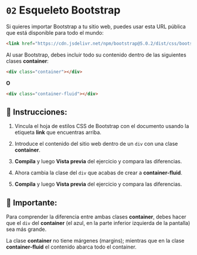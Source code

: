 # `02` Esqueleto Bootstrap

Si quieres importar Bootstrap a tu sitio web, puedes usar esta URL pública que está disponible para todo el mundo:

```html
<link href="https://cdn.jsdelivr.net/npm/bootstrap@5.0.2/dist/css/bootstrap.min.css" rel="stylesheet" integrity="sha384-EVSTQN3/azprG1Anm3QDgpJLIm9Nao0Yz1ztcQTwFspd3yD65VohhpuuCOmLASjC" crossorigin="anonymous">
```


Al usar Bootstrap, debes incluir todo su contenido dentro de las siguientes clases **container**:

```html
<div class="container"></div>
```
**O**

```html
<div class="container-fluid"></div>
```


## 📝 Instrucciones:


1. Vincula el hoja de estilos CSS de Bootstrap con el documento usando la etiqueta **link** que encuentras arriba.

2. Introduce el contenido del sitio web dentro de un `div` con una clase **container**.

3. **Compila** y luego **Vista previa** del ejercicio y compara las diferencias.

4. Ahora cambia la clase del `div` que acabas de crear a **container-fluid**.

5. **Compila** y luego **Vista previa** del ejercicio y compara las diferencias.


## :mag_right: Importante:

Para comprender la diferencia entre ambas clases **container**, debes hacer que el `div` del **container** (el azul, en la parte inferior izquierda de la pantalla) sea más grande. 

La clase **container** no tiene márgenes (margins); mientras que en la clase **container-fluid** el contenido abarca todo el container.



